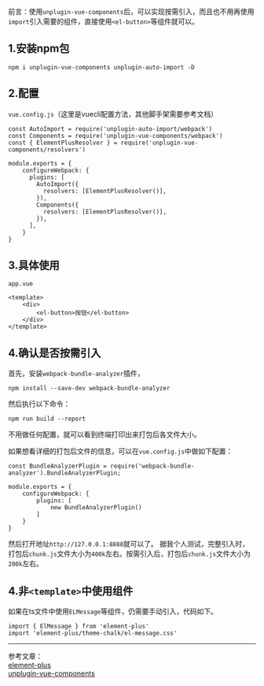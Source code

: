 前言：使用`unplugin-vue-components`后，可以实现按需引入，而且也不用再使用`import`引入需要的组件，直接使用`<el-button>`等组件就可以。
## 1.安装npm包

```
npm i unplugin-vue-components unplugin-auto-import -D
```
## 2.配置
`vue.config.js`（这里是vuecli配置方法，其他脚手架需要参考文档）

```
const AutoImport = require('unplugin-auto-import/webpack')
const Components = require('unplugin-vue-components/webpack')
const { ElementPlusResolver } = require('unplugin-vue-components/resolvers')

module.exports = {
	configureWebpack: {
      plugins: [
        AutoImport({
          resolvers: [ElementPlusResolver()],
        }),
        Components({
          resolvers: [ElementPlusResolver()],
        }),
      ],
    }
}
```
## 3.具体使用
`app.vue`

```
<template>
	<div>
		<el-button>按钮</el-button>
	</div>
</template>
```
## 4.确认是否按需引入
首先，安装`webpack-bundle-analyzer`插件，
```
npm install --save-dev webpack-bundle-analyzer
```
然后执行以下命令：
```
npm run build --report
```
不用做任何配置，就可以看到终端打印出来打包后各文件大小。

如果想看详细的打包后文件的信息，可以在`vue.config.js`中做如下配置：
```
const BundleAnalyzerPlugin = require('webpack-bundle-analyzer').BundleAnalyzerPlugin;

module.exports = {
	configureWebpack: {
    	plugins: [
			new BundleAnalyzerPlugin()
		]
	}
}
```
然后打开地址`http://127.0.0.1:8888`就可以了。
据我个人测试，完整引入时，打包后`chunk.js`文件大小为`400k`左右。按需引入后，打包后`chunk.js`文件大小为`200k`左右。
## 4.非`<template>`中使用组件
如果在ts文件中使用`ELMessage`等组件，仍需要手动引入，代码如下。
```
import { ElMessage } from 'element-plus'
import 'element-plus/theme-chalk/el-message.css'
```
----------

参考文章：   
[element-plus](https://element-plus.gitee.io/zh-CN/guide/quickstart.html#%E6%8C%89%E9%9C%80%E5%AF%BC%E5%85%A5)   
[unplugin-vue-components](https://github.com/antfu/unplugin-vue-components)